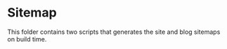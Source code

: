 # Sitemap

This folder contains two scripts that generates the site and blog sitemaps on build time.
